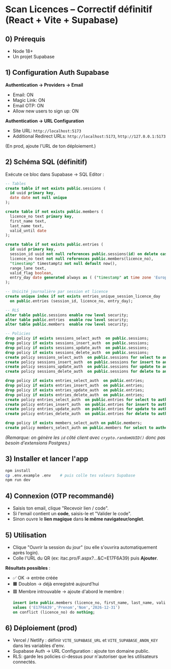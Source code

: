 # Scan Licences – Correctif définitif (React + Vite + Supabase)

## 0) Prérequis
- Node 18+
- Un projet Supabase

## 1) Configuration Auth Supabase
**Authentication → Providers → Email**
- Email: ON
- Magic Link: ON
- Email OTP: ON
- Allow new users to sign up: ON

**Authentication → URL Configuration**
- Site URL: `http://localhost:5173`
- Additional Redirect URLs: `http://localhost:5173`, `http://127.0.0.1:5173`

(En prod, ajoute l'URL de ton déploiement.)

## 2) Schéma SQL (définitif)
Exécute ce bloc dans Supabase → SQL Editor :

```sql
-- Tables
create table if not exists public.sessions (
  id uuid primary key,
  date date not null unique
);

create table if not exists public.members (
  licence_no text primary key,
  first_name text,
  last_name text,
  valid_until date
);

create table if not exists public.entries (
  id uuid primary key,
  session_id uuid not null references public.sessions(id) on delete cascade,
  licence_no text not null references public.members(licence_no),
  "timestamp" timestamptz not null default now(),
  range_lane text,
  valid_flag boolean,
  entry_day date generated always as ( ("timestamp" at time zone 'Europe/Paris')::date ) stored
);

-- Unicité journalière par session et licence
create unique index if not exists entries_unique_session_licence_day
  on public.entries (session_id, licence_no, entry_day);

-- RLS
alter table public.sessions enable row level security;
alter table public.entries  enable row level security;
alter table public.members  enable row level security;

-- Policies
drop policy if exists sessions_select_auth  on public.sessions;
drop policy if exists sessions_insert_auth  on public.sessions;
drop policy if exists sessions_update_auth  on public.sessions;
drop policy if exists sessions_delete_auth  on public.sessions;
create policy sessions_select_auth  on public.sessions for select to authenticated using (true);
create policy sessions_insert_auth  on public.sessions for insert to authenticated with check (true);
create policy sessions_update_auth  on public.sessions for update to authenticated using (true) with check (true);
create policy sessions_delete_auth  on public.sessions for delete to authenticated using (true);

drop policy if exists entries_select_auth  on public.entries;
drop policy if exists entries_insert_auth  on public.entries;
drop policy if exists entries_update_auth  on public.entries;
drop policy if exists entries_delete_auth  on public.entries;
create policy entries_select_auth  on public.entries for select to authenticated using (true);
create policy entries_insert_auth  on public.entries for insert to authenticated with check (true);
create policy entries_update_auth  on public.entries for update to authenticated using (true) with check (true);
create policy entries_delete_auth  on public.entries for delete to authenticated using (true);

drop policy if exists members_select_auth on public.members;
create policy members_select_auth on public.members for select to authenticated using (true);
```

*(Remarque: on génère les `id` côté client avec `crypto.randomUUID()` donc pas besoin d'extensions Postgres.)*

## 3) Installer et lancer l'app
```bash
npm install
cp .env.example .env    # puis colle tes valeurs Supabase
npm run dev
```

## 4) Connexion (OTP recommandé)
- Saisis ton email, clique "Recevoir lien / code".
- Si l'email contient un **code**, saisis-le et "Valider le code".
- Sinon ouvre le **lien magique** dans **le même navigateur/onglet**.

## 5) Utilisation
- Clique "Ouvrir la session du jour" (ou elle s'ouvrira automatiquement après login).
- Colle l'URL du QR (ex: itac.pro/F.aspx?...&C=E17F6A39) puis **Ajouter**.

**Résultats possibles** :
- ✅ OK → entrée créée
- 🟧 Doublon → déjà enregistré aujourd’hui
- 🟥 Membre introuvable → ajoute d'abord le membre :
  ```sql
  insert into public.members (licence_no, first_name, last_name, valid_until)
  values ('E17F6A39','Prenom','Nom','2026-12-31')
  on conflict (licence_no) do nothing;
  ```

## 6) Déploiement (prod)
- Vercel / Netlify : définir `VITE_SUPABASE_URL` et `VITE_SUPABASE_ANON_KEY` dans les variables d'env.
- Supabase Auth → URL Configuration : ajoute ton domaine public.
- RLS: garde les policies ci-dessus pour n'autoriser que les utilisateurs connectés.
```


